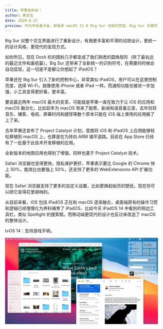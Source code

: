 ```yaml
---
title: 苹果发布会！
author: 焦世玉
date: 2020-6-27
preview: 作为开发者大会，新版本 macOS 11.0 Big Sur 也如约而至。Big Sur 大瑟尔是美国加州一号公路，也是美国西海岸一道非常美丽的风景线。
---
```



Big Sur 对整个交互界面进行了重新设计，有用更丰富和平滑的动效设计，更统一的设计风格，更现代的呈现方式。



如你所见，现在 Dock 栏的图标几乎都变成了我们熟悉的圆角矩形（除了最右边的最近文件和废纸篓）。Big Sur 还带来了全新统一的识别符号，在需要的时候会自动显现，这一切是不是都让你想起了 iPadOS？

苹果还在 Big Sur 引入了新的控制中心，非常类似 iPadOS，用户可以在这里控制亮度，选择 Wi-Fi，就像使用 iPhone 或者 iPad 一样。而通知功能也被进一步加强，小工具变得更好看，更丰富。



要说最近两年 macOS 最大的变革，可能就是苹果一直在致力于让 iOS 的应用和 macOS 融合化，比如前年为 macOS 带来了股票、新闻和语音备忘录，去年则将音乐、播客、电视、屏幕时间和捷径等数个原本只能在 iOS 端上使用的应用搬了上了来。

去年苹果还宣布了 Project Catalyst 计划，意图将 iOS 和 iPadOS 上应用能够轻松移植到 macOS 上，也算是在为转向 ARM 铺平道路。目前在 App Store 已经有了一批基于此技术开发移植的应用。

全新版本的地图应用也得到了增强，同样也基于 Project Catalyst 技术。



Safari 浏览器也变得更快，隐私保护更好，苹果表示要比 Google 的 Chrome 快上 50%，能效比也要强上 50%，还支持了更多的 WebExtensions API 扩展功能。

现在 Safari 浏览器支持了更多的自定义设置，比如更换起始页的壁纸，现在你可以把它变得花里胡哨的。



从目前来看，iOS 包括 iPadOS 正在和 macOS 逐渐融合，桌面端原有的操作习惯和逻辑已经慢慢化为养料哺育了 iPadOS，比如今天 iPadOS 14 中看到的侧边工具栏，类似 Spotlight 的搜索框。而移动端更现代的设计也反过来改造了 macOS 的整体设计。

tvOS 14：支持游戏手柄。

![Mac OS](img.png)
